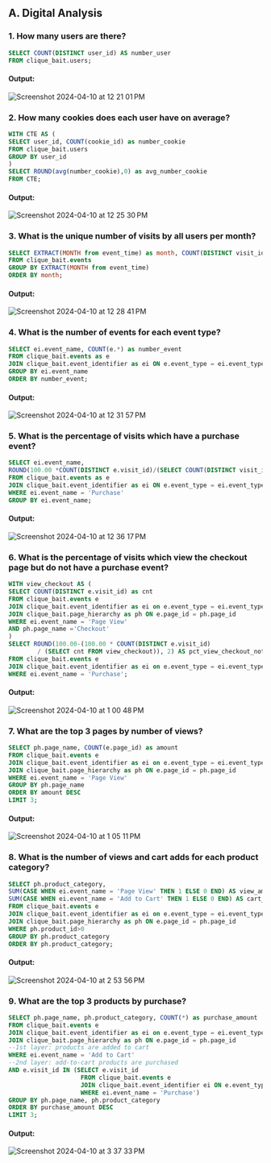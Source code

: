 ## A. Digital Analysis
### 1. How many users are there?
~~~~sql
SELECT COUNT(DISTINCT user_id) AS number_user
FROM clique_bait.users;
~~~~
#### Output:
![Screenshot 2024-04-10 at 12 21 01 PM](https://github.com/bachbaongan/Portfolio_Data/assets/144385168/458695b2-6b8e-4c70-b554-573fa761d6a9)

### 2. How many cookies does each user have on average?
~~~~sql
WITH CTE AS (
SELECT user_id, COUNT(cookie_id) as number_cookie
FROM clique_bait.users
GROUP BY user_id
)
SELECT ROUND(avg(number_cookie),0) as avg_number_cookie
FROM CTE;
~~~~
#### Output:
![Screenshot 2024-04-10 at 12 25 30 PM](https://github.com/bachbaongan/Portfolio_Data/assets/144385168/d3691ff4-bda1-45c3-80bb-93c3d27d8513)


### 3. What is the unique number of visits by all users per month?
~~~~sql
SELECT EXTRACT(MONTH from event_time) as month, COUNT(DISTINCT visit_id) as unique_user
FROM clique_bait.events
GROUP BY EXTRACT(MONTH from event_time)
ORDER BY month;
~~~~
#### Output:
![Screenshot 2024-04-10 at 12 28 41 PM](https://github.com/bachbaongan/Portfolio_Data/assets/144385168/b33c941a-ba60-47b8-a12c-8944ed823c57)


### 4. What is the number of events for each event type?
~~~~sql
SELECT ei.event_name, COUNT(e.*) as number_event
FROM clique_bait.events as e
JOIN clique_bait.event_identifier as ei ON e.event_type = ei.event_type
GROUP BY ei.event_name
ORDER BY number_event;
~~~~
#### Output:
![Screenshot 2024-04-10 at 12 31 57 PM](https://github.com/bachbaongan/Portfolio_Data/assets/144385168/9234e5fa-c24a-4369-a043-28c3cab02e8e)


### 5. What is the percentage of visits which have a purchase event?
~~~~sql
SELECT ei.event_name, 
ROUND(100.00 *COUNT(DISTINCT e.visit_id)/(SELECT COUNT(DISTINCT visit_id) FROM clique_bait.events),2) as percentage_visit
FROM clique_bait.events as e
JOIN clique_bait.event_identifier as ei ON e.event_type = ei.event_type
WHERE ei.event_name = 'Purchase'
GROUP BY ei.event_name;
~~~~
#### Output:
![Screenshot 2024-04-10 at 12 36 17 PM](https://github.com/bachbaongan/Portfolio_Data/assets/144385168/590fe35b-6b32-4a18-9cf6-1dce03feee8c)


### 6. What is the percentage of visits which view the checkout page but do not have a purchase event?
~~~~sql
WITH view_checkout AS ( 
SELECT COUNT(DISTINCT e.visit_id) as cnt 
FROM clique_bait.events e
JOIN clique_bait.event_identifier as ei on e.event_type = ei.event_type
JOIN clique_bait.page_hierarchy as ph ON e.page_id = ph.page_id
WHERE ei.event_name = 'Page View'
AND ph.page_name ='Checkout'
)
SELECT ROUND(100.00-(100.00 * COUNT(DISTINCT e.visit_id) 
		/ (SELECT cnt FROM view_checkout)), 2) AS pct_view_checkout_not_purchase		
FROM clique_bait.events e
JOIN clique_bait.event_identifier as ei on e.event_type = ei.event_type
WHERE ei.event_name = 'Purchase';
~~~~
#### Output:
![Screenshot 2024-04-10 at 1 00 48 PM](https://github.com/bachbaongan/Portfolio_Data/assets/144385168/e90a52a0-2a78-432b-9ee7-309d111fbfe4)


### 7. What are the top 3 pages by number of views?
~~~~sql
SELECT ph.page_name, COUNT(e.page_id) as amount
FROM clique_bait.events e
JOIN clique_bait.event_identifier as ei on e.event_type = ei.event_type
JOIN clique_bait.page_hierarchy as ph ON e.page_id = ph.page_id
WHERE ei.event_name = 'Page View'
GROUP BY ph.page_name
ORDER BY amount DESC
LIMIT 3;
~~~~
#### Output:
![Screenshot 2024-04-10 at 1 05 11 PM](https://github.com/bachbaongan/Portfolio_Data/assets/144385168/50b6c8f6-af3a-4e5b-96c3-f55f484f0624)


### 8. What is the number of views and cart adds for each product category?
~~~~sql
SELECT ph.product_category, 
SUM(CASE WHEN ei.event_name = 'Page View' THEN 1 ELSE 0 END) AS view_amount,
SUM(CASE WHEN ei.event_name = 'Add to Cart' THEN 1 ELSE 0 END) AS cart_adds_amount
FROM clique_bait.events e
JOIN clique_bait.event_identifier as ei on e.event_type = ei.event_type
JOIN clique_bait.page_hierarchy as ph ON e.page_id = ph.page_id
WHERE ph.product_id>0
GROUP BY ph.product_category
ORDER BY ph.product_category;
~~~~
#### Output:
![Screenshot 2024-04-10 at 2 53 56 PM](https://github.com/bachbaongan/Portfolio_Data/assets/144385168/7bb3a9f2-0932-4175-8d12-1e7f0c475079)


### 9. What are the top 3 products by purchase?
~~~~sql
SELECT ph.page_name, ph.product_category, COUNT(*) as purchase_amount
FROM clique_bait.events e
JOIN clique_bait.event_identifier as ei on e.event_type = ei.event_type
JOIN clique_bait.page_hierarchy as ph ON e.page_id = ph.page_id
--1st layer: products are added to cart
WHERE ei.event_name = 'Add to Cart'
--2nd layer: add-to-cart products are purchased
AND e.visit_id IN (SELECT e.visit_id 
					FROM clique_bait.events e
				    JOIN clique_bait.event_identifier ei ON e.event_type = ei.event_type
				    WHERE ei.event_name = 'Purchase')
GROUP BY ph.page_name, ph.product_category
ORDER BY purchase_amount DESC
LIMIT 3;
~~~~
#### Output:
![Screenshot 2024-04-10 at 3 37 33 PM](https://github.com/bachbaongan/Portfolio_Data/assets/144385168/050e5fa6-8a0b-43a1-bc59-cd35fdaa80ca)
